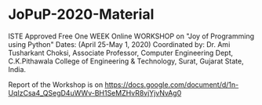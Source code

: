 # JoPuP-2020-Material
ISTE Approved  Free One WEEK Online WORKSHOP on  "Joy of Programming using Python"  Dates: (April 25-May 1, 2020)
Coordinated by: Dr. Ami Tusharkant Choksi, Associate Professor, Computer Engineering Dept, C.K.Pithawala College of Engineering & Technology, Surat, Gujarat State, India.

Report of the Workshop is on https://docs.google.com/document/d/1n-UqIzCsa4_QSegD4uWWv-BH1SeMZHvR8vjYjvNvAg0
